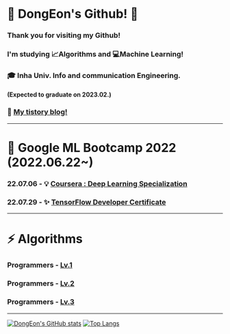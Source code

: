 # :ghost: DongEon's Github! :ghost:

### Thank you for visiting my Github!

### I'm studying :chart_with_upwards_trend:Algorithms and :computer:Machine Learning!  

### :mortar_board: Inha Univ. Info and communication Engineering. 
#### (Expected to graduate on 2023.02.)

### :memo: [My tistory blog!](https://coding-archive31.tistory.com/)

***

# 🌱 Google ML Bootcamp 2022 (2022.06.22~)

### 22.07.06 - :bulb: [Coursera : Deep Learning Specialization](https://www.credly.com/badges/36ec8c8f-2e43-4f78-b362-cafbaf2728ba)

### 22.07.29 - :sparkles: [TensorFlow Developer Certificate](https://www.credential.net/836293ac-b2a8-48b4-a473-ba0ce51785ba) 

***

# ⚡ Algorithms

### Programmers - [Lv.1](https://github.com/DongEon31/CodingTest_with_Python/tree/main/LEVEL1)

### Programmers - [Lv.2](https://github.com/DongEon31/CodingTest_with_Python/tree/main/LEVEL2)

### Programmers - [Lv.3](https://github.com/DongEon31/CodingTest_with_Python/tree/main/LEVEL3)

***

[![DongEon's GitHub stats](https://github-readme-stats.vercel.app/api?username=DongEon31&show_icons=true&theme=radical)](https://github.com/DongEon31/github-readme-stats) [![Top Langs](https://github-readme-stats.vercel.app/api/top-langs/?username=DongEon31&layout=compact)](https://github.com/DongEon31/github-readme-stats)

